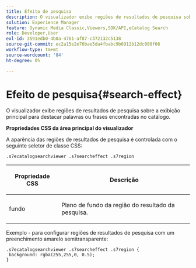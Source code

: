 ```yaml
---
title: Efeito de pesquisa
description: O visualizador exibe regiões de resultados de pesquisa sobre a exibição principal para destacar palavras ou frases encontradas no catálogo.
solution: Experience Manager
feature: Dynamic Media Classic,Viewers,SDK/API,eCatalog Search
role: Developer,User
exl-id: 3591edb0-4b0a-4761-af87-c372132c5138
source-git-commit: ec2a15e2e76bae5da4fbabc9b6912b12dc080f66
workflow-type: tm+mt
source-wordcount: '84'
ht-degree: 0%

---
```


# Efeito de pesquisa{#search-effect}

O visualizador exibe regiões de resultados de pesquisa sobre a exibição principal para destacar palavras ou frases encontradas no catálogo.

<!--<a id="section_061E550C1C1D4DB2BD663A898895B38C"></a>-->

**Propriedades CSS da área principal do visualizador**

A aparência das regiões de resultados de pesquisa é controlada com o seguinte seletor de classe CSS:

`.s7ecatalogsearchviewer .s7searcheffect .s7region`

<table id="table_94EE3F5BBE4547C0B4943471CEE7EDE4"> 
 <thead> 
  <tr> 
   <th colname="col1" class="entry"> <p> Propriedade CSS </p> </th> 
   <th colname="col2" class="entry"> <p>Descrição </p> </th> 
  </tr> 
 </thead>
 <tbody> 
  <tr> 
   <td colname="col1"> <p> <span class="codeph"> fundo </span> </p> </td> 
   <td colname="col2"> <p>Plano de fundo da região do resultado da pesquisa. </p> </td> 
  </tr> 
 </tbody> 
</table>

Exemplo - para configurar regiões de resultados de pesquisa com um preenchimento amarelo semitransparente:

```
.s7ecatalogsearchviewer .s7searcheffect .s7region { 
 background: rgba(255,255,0, 0.5); 
}
```
